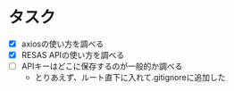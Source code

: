 
# タスク
- [x] axiosの使い方を調べる
- [x] RESAS APIの使い方を調べる
- [ ] APIキーはどこに保存するのが一般的か調べる
  - とりあえず、ルート直下に入れて.gitignoreに追加した


